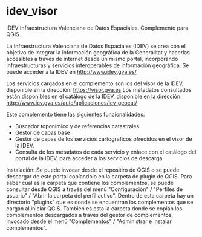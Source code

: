 # idev_visor
IDEV Infraestructura Valenciana de Datos Espaciales. Complemento para QGIS.

La Infraestructura Valenciana de Datos Espaciales (IDEV) se crea con el objetivo de integrar la información geográfica de la Generalitat y hacerlas accesibles a través de internet desde un mismo portal, incorporando infraestructuras y servicios interoperables de información geográfica.
Se puede acceder a la IDEV en http://www.idev.gva.es/

Los servicios cargados en el complemento son los del visor de la IDEV, disponible en la dirección: https://visor.gva.es
Los metadatos consultados están disponibles en el catálogo de la IDEV, disponible en la dirección: http://www.icv.gva.es/auto/aplicaciones/icv_geocat/ 

Este complemento tiene las siguientes funcionalidades:
  - Búscador toponímico y de referencias catastrales
  - Gestor de capas base
  - Gestor de capas de los servicios cartograficos ofrecidos en el visor de la IDEV.
  - Consulta de los metadatos de cada servicio y enlace con el catálogo del portal de la IDEV, para acceder a los servicios de descarga. 
  
Instalación:
Se puede invocar desde el repositiro de QGIS o se puede descargar de este portal copíandolo en la carpeta de plugin de QGIS. Para saber cual es la carpeta que contiene los complementos, se puede consultar desde QGIS a través del menú "Configuración" / "Perfiles de usuario" / "Abrir la carpeta del perfil activo". Dentro de esta carpeta hay un directorio "plugins" que es donde se encuentran los complementos que se cargan al iniciar QGIS. También es esta la carpeta donde se copián los complementos descargados a través del gestor de complementos, invocado desde el menú "Complementos" / "Administrar e instalar complementos". 


